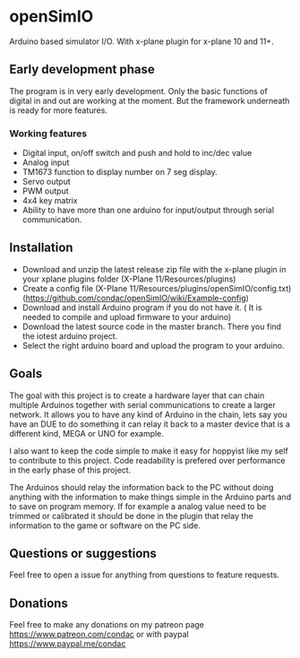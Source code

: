 # openSimIO
Arduino based simulator I/O. With x-plane plugin for x-plane 10 and 11+.

## Early development phase
The program is in very early development. Only the basic functions of digital in and out are working at the moment. But the framework underneath is ready for more features.

### Working features
* Digital input, on/off switch and push and hold to inc/dec value
* Analog input
* TM1673 function to display number on 7 seg display. 
* Servo output
* PWM output
* 4x4 key matrix
* Ability to have more than one arduino for input/output through serial communication. 

## Installation
* Download and unzip the latest release zip file with the x-plane plugin in your xplane plugins folder (X-Plane 11/Resources/plugins)
* Create a config file (X-Plane 11/Resources/plugins/openSimIO/config.txt) (https://github.com/condac/openSimIO/wiki/Example-config)
* Download and install Arduino program if you do not have it. ( It is needed to compile and upload firmware to your arduino)
* Download the latest source code in the master branch. There you find the iotest arduino project.
* Select the right arduino board and upload the program to your arduino.


## Goals
The goal with this project is to create a hardware layer that can chain multiple Arduinos together with serial communications to create a larger network. It allows you to have any kind of Arduino in the chain, lets say you have an DUE to do something it can relay it back to a master device that is a different kind, MEGA or UNO for example.

I also want to keep the code simple to make it easy for hoppyist like my self to contribute to this project. Code readability is prefered over performance in the early phase of this project.

The Arduinos should relay the information back to the PC without doing anything with the information to make things simple in the Arduino parts and to save on program memory. If for example a analog value need to be trimmed or calibrated it should be done in the plugin that relay the information to the game or software on the PC side.

## Questions or suggestions
Feel free to open a issue for anything from questions to feature requests. 

## Donations
Feel free to make any donations on my patreon page https://www.patreon.com/condac or with paypal https://www.paypal.me/condac
